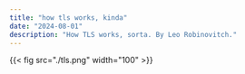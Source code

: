 ```yaml
---
title: "how tls works, kinda"
date: "2024-08-01"
description: "How TLS works, sorta. By Leo Robinovitch."
---
```


{{< fig src="./tls.png" width="100" >}}
